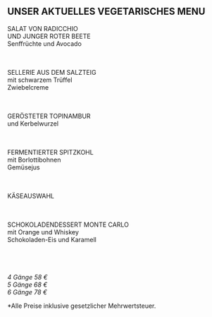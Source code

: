 ## UNSER AKTUELLES VEGETARISCHES MENU

SALAT VON RADICCHIO  
UND JUNGER ROTER BEETE  
Senffrüchte und Avocado  
<br><br>

SELLERIE AUS DEM SALZTEIG  
mit schwarzem Trüffel  
Zwiebelcreme  
<br><br>

GERÖSTETER TOPINAMBUR  
und Kerbelwurzel  
<br><br>

FERMENTIERTER SPITZKOHL    
mit Borlottibohnen  
Gemüsejus  
<br><br>

KÄSEAUSWAHL  
<br><br>

SCHOKOLADENDESSERT MONTE CARLO  
mit Orange und Whiskey  
Schokoladen-Eis und Karamell  
<br>
<br>
<br>
<br>
_4 Gänge 58 €_  
_5 Gänge 68 €_   
_6 Gänge 78 €_  
  
\*Alle Preise inklusive gesetzlicher Mehrwertsteuer.
